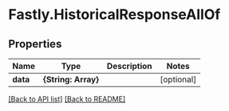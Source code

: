 # Fastly.HistoricalResponseAllOf

## Properties

Name | Type | Description | Notes
------------ | ------------- | ------------- | -------------
**data** | **{String: Array}** |  | [optional] 


[[Back to API list]](../../README.md#endpoints) [[Back to README]](../../README.md)
